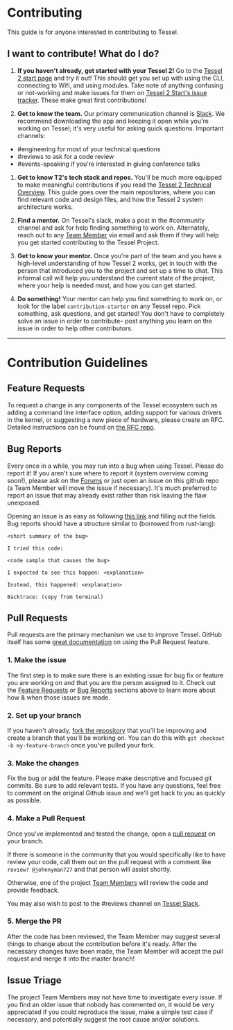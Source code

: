 # Contributing

This guide is for anyone interested in contributing to Tessel.

## I want to contribute! What do I do?
1. **If you haven't already, get started with your Tessel 2!** Go to the [Tessel 2 start page](http://tessel.github.io/t2-start/) and try it out! This should get you set up with using the CLI, connecting to Wifi, and using modules. Take note of anything confusing or not-working and make issues for them on [Tessel 2 Start's issue tracker](https://github.com/tessel/t2-start/issues). These make great first contributions!

1. **Get to know the team.** Our primary communication channel is [Slack](https://tessel-slack.herokuapp.com/). We recommend downloading the app and keeping it open while you're working on Tessel; it's very useful for asking quick questions. Important channels:

  * #engineering for most of your technical questions
  * #reviews to ask for a code review
  * #events-speaking if you're interested in giving conference talks

1. **Get to know T2's tech stack and repos.** You'll be much more equipped to make meaningful contributions if you read the [Tessel 2 Technical Overview](https://tessel.gitbooks.io/t2-docs/content/debugging/Technical_Overview.html). This guide goes over the main repositories, where you can find relevant code and design files, and how the Tessel 2 system architecture works.

1. **Find a mentor.** On Tessel's slack, make a post in the #community channel and ask for help finding something to work on. Alternately, reach out to any [Team Member](https://github.com/tessel/project/blob/master/TEAM.md) via email and ask them if they will help you get started contributing to the Tessel Project.

1. **Get to know your mentor.** Once you're part of the team and you have a high-level understanding of how Tessel 2 works, get in touch with the person that introduced you to the project and set up a time to chat. This informal call will help you understand the current state of the project, where your help is needed most, and how you can get started.

1. **Do something!** Your mentor can help you find something to work on, or look for the label `contribution-starter` on any Tessel repo. Pick something, ask questions, and get started! You don't have to completely solve an issue in order to contribute– post anything you learn on the issue in order to help other contributors.

---
# Contribution Guidelines

## Feature Requests
To request a change in any components of the Tessel ecosystem such as adding a command line interface option, adding support for various drivers in the kernel, or suggesting a new piece of hardware, please create an RFC. Detailed instructions can be found on [the RFC repo](https://github.com/tessel/rfcs).

## Bug Reports
Every once in a while, you may run into a bug when using Tessel. Please do report it! If you aren't sure where to report it (system overview coming soon!), please ask on the [Forums](http://forums.tessel.io) or just open an issue on this github repo (a Team Member will move the issue if necessary). It's much preferred to report an issue that may already exist rather than risk leaving the flaw unexposed.

Opening an issue is as easy as following [this
link](https://github.com/technicalmachine/tessel-project/issues) and filling out the fields.
Bug reports should have a structure similar to (borrowed from rust-lang):

    <short summary of the bug>

    I tried this code:

    <code sample that causes the bug>

    I expected to see this happen: <explanation>

    Instead, this happened: <explanation>

    Backtrace: (copy from terminal)

## Pull Requests

Pull requests are the primary mechanism we use to improve Tessel. GitHub itself
has some [great documentation][pull-requests] on using the Pull Request
feature.

[pull-requests]: https://help.github.com/articles/using-pull-requests/

### 1. Make the issue
The first step is to make sure there is an existing issue for bug fix or feature you are working on and that you are the person assigned to it. Check out the [Feature Requests](#feature-requests) or [Bug Reports](#bug-reports) sections above to learn more about how & when those issues are made.

### 2. Set up your branch
If you haven't already, [fork the repository](https://help.github.com/articles/fork-a-repo/) that you'll be improving and create a branch that you'll be working on. You can do this with `git checkout -b my-feature-branch` once you've pulled your fork.

### 3. Make the changes
Fix the bug or add the feature. Please make descriptive and focused git commits. Be sure to add relevant tests. If you have any questions, feel free to comment on the original Github issue and we'll get back to you as quickly as possible.

### 4. Make a Pull Request
Once you've implemented and tested the change, open a [pull request][pull-requests] on your branch.

If there is someone in the community that you would specifically like to have review your code, call them out on the pull request with a comment like `review? @johnnyman727` and that person will assist shortly.

Otherwise, one of the project [Team Members](https://github.com/tessel/project/blob/master/TEAM-MEMBERS.md) will review the code and provide feedback.

You may also wish to post to the #reviews channel on [Tessel Slack](https://tessel-slack.herokuapp.com/).

### 5. Merge the PR
After the code has been reviewed, the Team Member may suggest several things to change about the contribution before it's ready. After the necessary changes have been made, the Team Member will accept the pull request and merge it into the master branch!

## Issue Triage

The project Team Members may not have time to investigate every issue. If you find an older issue that nobody has commented on, it would be very appreciated if you could reproduce the issue, make a simple test case if necessary, and potentially suggest the root cause and/or solutions.
